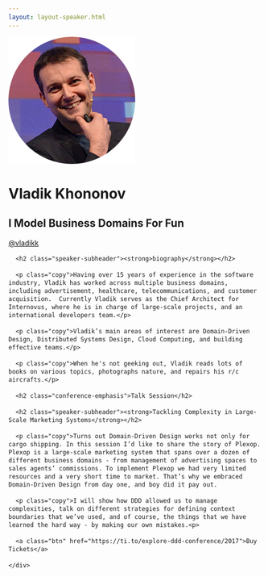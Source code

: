 ```yaml
---
layout: layout-speaker.html
---
```


<div class="container section featured-speaker">
  <div class="row">
    <div class="col-xs-12 col-sm-2 img-container">
      <img class="speaker-page-img" src="../img/speakers/Vladik-Khononov-ON.png" />
      </div>
    <div class="col-xs-12 col-sm-10 copy-container">
      <h1 class="speaker-header">Vladik Khononov</h1>
      <h2 class="speaker-subtitle">I Model Business Domains For Fun</h2>
      <p class="copy"><a class="speaker-handle" href="https://twitter.com/@vladikk
" target="_blank">@vladikk</a></p>

      <h2 class="speaker-subheader"><strong>biography</strong></h2>

      <p class="copy">Having over 15 years of experience in the software industry, Vladik has worked across multiple business domains, including advertisement, healthcare, telecommunications, and customer acquisition.  Currently Vladik serves as the Chief Architect for Internovus, where he is in charge of large-scale projects, and an international developers team.</p>

      <p class="copy">Vladik’s main areas of interest are Domain-Driven Design, Distributed Systems Design, Cloud Computing, and building effective teams.</p>

      <p class="copy">When he's not geeking out, Vladik reads lots of books on various topics, photographs nature, and repairs his r/c aircrafts.</p>

      <h2 class="conference-emphasis">Talk Session</h2>

      <h2 class="speaker-subheader"><strong>Tackling Complexity in Large-Scale Marketing Systems</strong></h2>

      <p class="copy">Turns out Domain-Driven Design works not only for cargo shipping. In this session I’d like to share the story of Plexop. Plexop is a large-scale marketing system that spans over a dozen of different business domains - from management of advertising spaces to sales agents’ commissions. To implement Plexop we had very limited resources and a very short time to market. That’s why we embraced Domain-Driven Design from day one, and boy did it pay out.

      <p class="copy">I will show how DDD allowed us to manage complexities, talk on different strategies for defining context boundaries that we’ve used, and of course, the things that we have learned the hard way - by making our own mistakes.<p>

      <a class="btn" href="https://ti.to/explore-ddd-conference/2017">Buy Tickets</a>

    </div>
</div>
</div>
